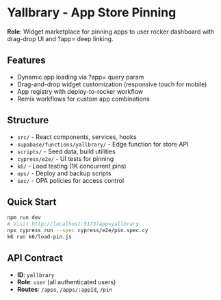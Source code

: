 # Yallbrary - App Store Pinning

**Role**: Widget marketplace for pinning apps to user rocker dashboard with drag-drop UI and ?app= deep linking.

## Features
- Dynamic app loading via ?app= query param
- Drag-and-drop widget customization (responsive touch for mobile)
- App registry with deploy-to-rocker workflow
- Remix workflows for custom app combinations

## Structure
- `src/` - React components, services, hooks
- `supabase/functions/yallbrary/` - Edge function for store API
- `scripts/` - Seed data, build utilities
- `cypress/e2e/` - UI tests for pinning
- `k6/` - Load testing (1K concurrent pins)
- `ops/` - Deploy and backup scripts
- `sec/` - OPA policies for access control

## Quick Start
```bash
npm run dev
# Visit http://localhost:5173?app=yallbrary
npx cypress run --spec cypress/e2e/pin.spec.cy
k6 run k6/load-pin.js
```

## API Contract
- **ID**: `yallbrary`
- **Role**: `user` (all authenticated users)
- **Routes**: `/apps`, `/apps/:appId`, `/pin`
